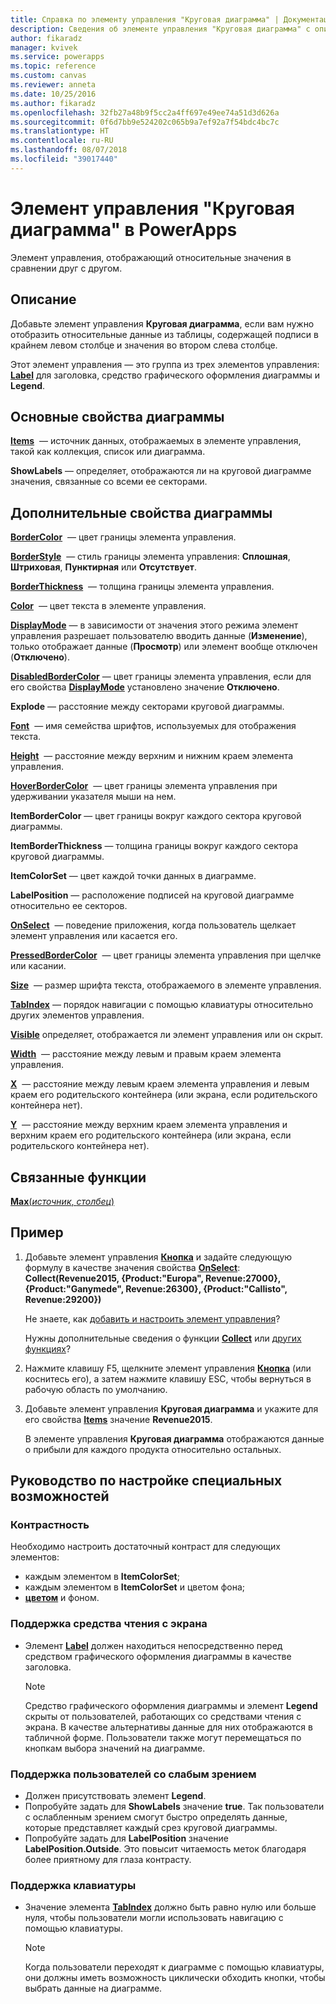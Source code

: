 ```yaml
---
title: Справка по элементу управления "Круговая диаграмма" | Документация Майкрософт
description: Сведения об элементе управления "Круговая диаграмма" с описанием его свойств и примерами
author: fikaradz
manager: kvivek
ms.service: powerapps
ms.topic: reference
ms.custom: canvas
ms.reviewer: anneta
ms.date: 10/25/2016
ms.author: fikaradz
ms.openlocfilehash: 32fb27a48b9f5cc2a4ff697e49ee74a51d3d626a
ms.sourcegitcommit: 0f6d7bb9e524202c065b9a7ef92a7f54bdc4bc7c
ms.translationtype: HT
ms.contentlocale: ru-RU
ms.lasthandoff: 08/07/2018
ms.locfileid: "39017440"
---
```

# <a name="pie-chart-control-in-powerapps"></a>Элемент управления "Круговая диаграмма" в PowerApps
Элемент управления, отображающий относительные значения в сравнении друг с другом.

## <a name="description"></a>Описание
Добавьте элемент управления **Круговая диаграмма**, если вам нужно отобразить относительные данные из таблицы, содержащей подписи в крайнем левом столбце и значения во втором слева столбце.

Этот элемент управления — это группа из трех элементов управления: **[Label](control-text-box.md)** для заголовка, средство графического оформления диаграммы и **Legend**.

## <a name="chart-key-properties"></a>Основные свойства диаграммы
**[Items](properties-core.md)**  — источник данных, отображаемых в элементе управления, такой как коллекция, список или диаграмма.

**ShowLabels** — определяет, отображаются ли на круговой диаграмме значения, связанные со всеми ее секторами.

## <a name="additional-chart-properties"></a>Дополнительные свойства диаграммы
**[BorderColor](properties-color-border.md)**  — цвет границы элемента управления.

**[BorderStyle](properties-color-border.md)**  — стиль границы элемента управления: **Сплошная**, **Штриховая**, **Пунктирная** или **Отсутствует**.

**[BorderThickness](properties-color-border.md)**  — толщина границы элемента управления.

**[Color](properties-color-border.md)**  — цвет текста в элементе управления.

**[DisplayMode](properties-core.md)** — в зависимости от значения этого режима элемент управления разрешает пользователю вводить данные (**Изменение**), только отображает данные (**Просмотр**) или элемент вообще отключен (**Отключено**).

**[DisabledBorderColor](properties-color-border.md)** — цвет границы элемента управления, если для его свойства **[DisplayMode](properties-core.md)** установлено значение **Отключено**.

**Explode** — расстояние между секторами круговой диаграммы.

**[Font](properties-text.md)**  — имя семейства шрифтов, используемых для отображения текста.

**[Height](properties-size-location.md)**  — расстояние между верхним и нижним краем элемента управления.

**[HoverBorderColor](properties-color-border.md)**  — цвет границы элемента управления при удерживании указателя мыши на нем.

**ItemBorderColor** — цвет границы вокруг каждого сектора круговой диаграммы.

**ItemBorderThickness** — толщина границы вокруг каждого сектора круговой диаграммы.

**ItemColorSet** — цвет каждой точки данных в диаграмме.

**LabelPosition** — расположение подписей на круговой диаграмме относительно ее секторов.

**[OnSelect](properties-core.md)**  — поведение приложения, когда пользователь щелкает элемент управления или касается его.

**[PressedBorderColor](properties-color-border.md)**  — цвет границы элемента управления при щелчке или касании.

**[Size](properties-text.md)**  — размер шрифта текста, отображаемого в элементе управления.

**[TabIndex](properties-accessibility.md)** — порядок навигации с помощью клавиатуры относительно других элементов управления.

**[Visible](properties-core.md)** определяет, отображается ли элемент управления или он скрыт.

**[Width](properties-size-location.md)**  — расстояние между левым и правым краем элемента управления.

**[X](properties-size-location.md)**  — расстояние между левым краем элемента управления и левым краем его родительского контейнера (или экрана, если родительского контейнера нет).

**[Y](properties-size-location.md)**  — расстояние между верхним краем элемента управления и верхним краем его родительского контейнера (или экрана, если родительского контейнера нет).

## <a name="related-functions"></a>Связанные функции
[**Max**(*источник*, *столбец*)](../functions/function-aggregates.md)

## <a name="example"></a>Пример
1. Добавьте элемент управления **[Кнопка](control-button.md)** и задайте следующую формулу в качестве значения свойства **[OnSelect](properties-core.md)**:<br>
   **Collect(Revenue2015, {Product:"Europa", Revenue:27000}, {Product:"Ganymede", Revenue:26300}, {Product:"Callisto", Revenue:29200})**
   
    Не знаете, как [добавить и настроить элемент управления](../add-configure-controls.md)?
   
    Нужны дополнительные сведения о функции **[Collect](../functions/function-clear-collect-clearcollect.md)** или [других функциях](../formula-reference.md)?
2. Нажмите клавишу F5, щелкните элемент управления **[Кнопка](control-button.md)** (или коснитесь его), а затем нажмите клавишу ESC, чтобы вернуться в рабочую область по умолчанию.
3. Добавьте элемент управления **Круговая диаграмма** и укажите для его свойства **[Items](properties-core.md)** значение **Revenue2015**.
   
    В элементе управления **Круговая диаграмма** отображаются данные о прибыли для каждого продукта относительно остальных.


## <a name="accessibility-guidelines"></a>Руководство по настройке специальных возможностей
### <a name="color-contrast"></a>Контрастность
Необходимо настроить достаточный контраст для следующих элементов:
* каждым элементом в **ItemColorSet**;
* каждым элементом в **ItemColorSet** и цветом фона;
* **[цветом](properties-color-border.md)** и фоном.

### <a name="screen-reader-support"></a>Поддержка средства чтения с экрана
* Элемент **[Label](control-text-box.md)** должен находиться непосредственно перед средством графического оформления диаграммы в качестве заголовка.

    > [!NOTE]
  > Средство графического оформления диаграммы и элемент **Legend** скрыты от пользователей, работающих со средствами чтения с экрана. В качестве альтернативы данные для них отображаются в табличной форме. Пользователи также могут перемещаться по кнопкам выбора значений на диаграмме.

### <a name="low-vision-support"></a>Поддержка пользователей со слабым зрением
* Должен присутствовать элемент **Legend**.
* Попробуйте задать для **ShowLabels** значение **true**. Так пользователи с ослабленным зрением смогут быстро определять данные, которые представляет каждый срез круговой диаграммы.
* Попробуйте задать для **LabelPosition** значение **LabelPosition.Outside**. Это повысит читаемость меток благодаря более приятному для глаза контрасту.

### <a name="keyboard-support"></a>Поддержка клавиатуры
* Значение элемента **[TabIndex](properties-accessibility.md)** должно быть равно нулю или больше нуля, чтобы пользователи могли использовать навигацию с помощью клавиатуры.

    > [!NOTE]
  > Когда пользователи переходят к диаграмме с помощью клавиатуры, они должны иметь возможность циклически обходить кнопки, чтобы выбрать данные на диаграмме.
